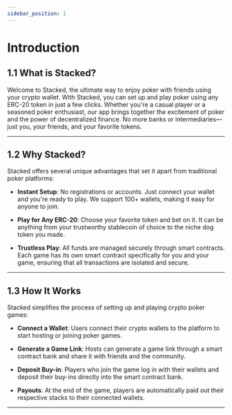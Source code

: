 ```yaml
---
sidebar_position: 1
---
```


# Introduction

## 1.1 What is Stacked?

Welcome to Stacked, the ultimate way to enjoy poker with friends using your crypto wallet. With Stacked, you can set up and play poker using any ERC-20 token in just a few clicks. Whether you're a casual player or a seasoned poker enthusiast, our app brings together the excitement of poker and the power of decentralized finance. No more banks or intermediaries—just you, your friends, and your favorite tokens.

---

## 1.2 Why Stacked?

Stacked offers several unique advantages that set it apart from traditional poker platforms:

- **Instant Setup**: No registrations or accounts. Just connect your wallet and you're ready to play. We support 100+ wallets, making it easy for anyone to join.

- **Play for Any ERC-20**: Choose your favorite token and bet on it. It can be anything from your trustworthy stablecoin of choice to the niche dog token you made.

- **Trustless Play**: All funds are managed securely through smart contracts. Each game has its own smart contract specifically for you and your game, ensuring that all transactions are isolated and secure.

---

## 1.3 How It Works

Stacked simplifies the process of setting up and playing crypto poker games:

- **Connect a Wallet**: Users connect their crypto wallets to the platform to start hosting or joining poker games.

- **Generate a Game Link**: Hosts can generate a game link through a smart contract bank and share it with friends and the community.

- **Deposit Buy-in**: Players who join the game log in with their wallets and deposit their buy-ins directly into the smart contract bank.

- **Payouts**: At the end of the game, players are automatically paid out their respective stacks to their connected wallets.
---

